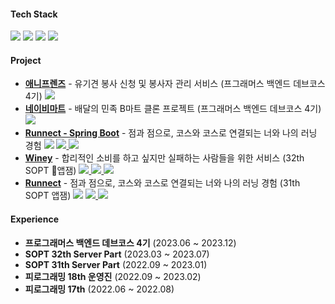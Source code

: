 #### Tech Stack
<img src="https://img.shields.io/badge/Java-007396?style=flat-square&logo=Java&logoColor=white">  
<img src="https://img.shields.io/badge/Spring Boot-6DB33F?style=flat-sqaure&logo=Spring Boot&logoColor=white"> 
<img src="https://img.shields.io/badge/PostgreSQL-4169E1?style=flat-square&logo=PostgreSQL&logoColor=white"/> <img src="https://img.shields.io/badge/MySQL-4479A1?style=flat-sqaure&logo=MySQL&logoColor=white">  


#### Project
<ul>	
<li><a href="https://github.com/Anifriends/Anifriends-Backend"><b>애니프렌즈</b></a> - 유기견 봉사 신청 및 봉사자 관리 서비스 (프그래머스 백엔드 데브코스 4기)</a> <img src="https://img.shields.io/badge/Spring-6DB33F?style=flat-sqaure&logo=Spring&logoColor=white">
<li><a href="https://github.com/prgrms-be-devcourse/BE-04-NaBMart"><b>네이비마트</b></a> - 배달의 민족 B마트 클론 프로젝트 (프그래머스 백엔드 데브코스 4기)</a> <img src="https://img.shields.io/badge/Spring-6DB33F?style=flat-sqaure&logo=Spring&logoColor=white">
<li><a href="https://github.com/Runnect/Runnect-Spring-Boot-Server"><b>Runnect - Spring Boot</b></a> - 점과 점으로, 코스와 코스로 연결되는 너와 나의 러닝 경험 </a> <img src="https://img.shields.io/badge/Spring-6DB33F?style=flat-sqaure&logo=Spring&logoColor=white"> <a href="https://apps.apple.com/us/app/runnect-%EC%BD%94%EC%8A%A4%EB%A5%BC-%EA%B7%B8%EB%A6%AC%EA%B3%A0-%EA%B3%B5%EC%9C%A0%ED%95%98%EB%8A%94-%EB%8D%B0%EC%9D%BC%EB%A6%AC-%EB%9F%AC%EB%8B%9D%EC%95%B1/id1663884202"><img src="https://img.shields.io/badge/App Store-0D96F6?style=flat-sqaure&logo=App Store&logoColor=white"> <a href="https://play.google.com/store/apps/details?id=com.runnect.runnect
"><img src="https://img.shields.io/badge/Google Play-414141?style=flat-sqaure&logo=Google Play&logoColor=white"></a>
<li><a href="https://github.com/team-winey/Winey-Server"><b>Winey</b></a> - 합리적인 소비를 하고 싶지만 실패하는 사람들을 위한 서비스 (32th SOPT 앱잼) </a> <img src="https://img.shields.io/badge/Spring-6DB33F?style=flat-sqaure&logo=Spring&logoColor=white"><a href="https://apps.apple.com/kr/app/%EC%9C%84%EB%8B%88-%EC%89%BD%EA%B3%A0-%EC%9E%AC%EB%B0%8C%EB%8A%94-%EA%B8%8D%EC%A0%95%EC%A0%81-%EC%86%8C%EB%B9%84%EC%8A%B5%EA%B4%80-%ED%98%95%EC%84%B1/id6463294662"> <img src="https://img.shields.io/badge/App Store-0D96F6?style=flat-sqaure&logo=App Store&logoColor=white"> <a href="https://play.google.com/store/apps/details?id=org.go.sopt.winey
"><img src="https://img.shields.io/badge/Google Play-414141?style=flat-sqaure&logo=Google Play&logoColor=white"></a>
<li><a href="https://github.com/Runnect/Runnect-Spring-Boot-Server"><b>Runnect</b></a> - 점과 점으로, 코스와 코스로 연결되는 너와 나의 러닝 경험 (31th SOPT 앱잼)</a> <img src="https://img.shields.io/badge/Node.js-339933?style=flat-square&logo=Node.js&logoColor=white"/> <a href="https://apps.apple.com/us/app/runnect-%EC%BD%94%EC%8A%A4%EB%A5%BC-%EA%B7%B8%EB%A6%AC%EA%B3%A0-%EA%B3%B5%EC%9C%A0%ED%95%98%EB%8A%94-%EB%8D%B0%EC%9D%BC%EB%A6%AC-%EB%9F%AC%EB%8B%9D%EC%95%B1/id1663884202"><img src="https://img.shields.io/badge/App Store-0D96F6?style=flat-sqaure&logo=App Store&logoColor=white"> <a href="https://play.google.com/store/apps/details?id=com.runnect.runnect
"><img src="https://img.shields.io/badge/Google Play-414141?style=flat-sqaure&logo=Google Play&logoColor=white"></a>
</ul>
	

#### Experience
<ul>
  <li> <b>프로그래머스 백엔드 데브코스 4기</b>&nbsp;(2023.06 ~ 2023.12)
  <li> <b>SOPT 32th Server Part</b>&nbsp;(2023.03 ~ 2023.07)
  <li> <b>SOPT 31th Server Part</b>&nbsp;(2022.09 ~ 2023.01)
  <li> <b>피로그래밍 18th 운영진</b>&nbsp;(2022.09 ~ 2023.02)
  <li> <b>피로그래밍 17th</b>&nbsp;(2022.06 ~ 2022.08)
</ul>


